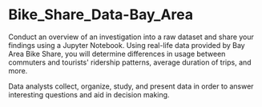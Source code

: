 # Bike_Share_Data-Bay_Area

Conduct an overview of an investigation into a raw dataset and share your findings using a Jupyter Notebook. Using real-life data provided by Bay Area Bike Share, you will determine differences in usage between commuters and tourists' ridership patterns, average duration of trips, and more. 

Data analysts collect, organize, study, and present data in order to answer interesting questions and aid in decision making. 
